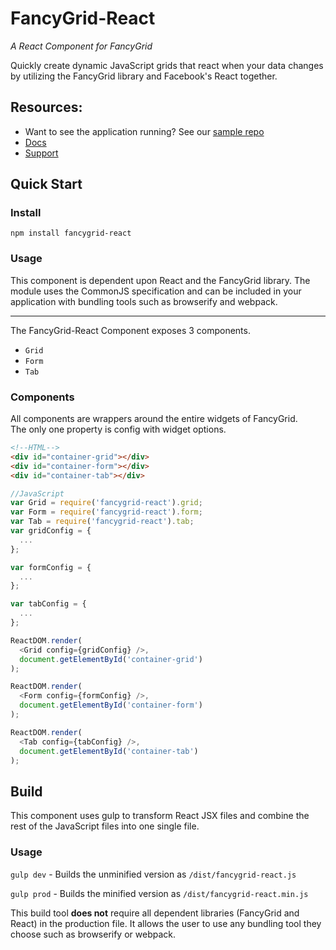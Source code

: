 # FancyGrid-React

*A React Component for FancyGrid*

Quickly create dynamic JavaScript grids that react when your data changes by utilizing the FancyGrid library and Facebook's React together.

## Resources:
* Want to see the application running? See our [sample repo](https://github.com/FancyGrid/FancyGrid-React-Seed)
* [Docs](https://fancygrid.com/docs/)
* [Support](https://fancygrid.com/support/)

## Quick Start

### Install
```
npm install fancygrid-react
```

### Usage

This component is dependent upon React and the FancyGrid library. The module uses the CommonJS specification and can be included in your application with bundling tools such as browserify and webpack. 

---

The FancyGrid-React Component exposes 3 components.
* `Grid`
* `Form`
* `Tab`

### Components
All components are wrappers around the entire widgets of FancyGrid.  
The only one property is config with widget options.  

```html
<!--HTML-->
<div id="container-grid"></div>
<div id="container-form"></div>
<div id="container-tab"></div>
```

```js
//JavaScript
var Grid = require('fancygrid-react').grid;
var Form = require('fancygrid-react').form;
var Tab = require('fancygrid-react').tab;
var gridConfig = {
  ...
};

var formConfig = {
  ...
};

var tabConfig = {
  ...
};

ReactDOM.render(
  <Grid config={gridConfig} />,
  document.getElementById('container-grid')
);

ReactDOM.render(
  <Form config={formConfig} />,
  document.getElementById('container-form')
);

ReactDOM.render(
  <Tab config={tabConfig} />,
  document.getElementById('container-tab')
);
```


## Build

This component uses gulp to transform React JSX files and combine the rest of the JavaScript files into one single file.

### Usage

`gulp dev` - Builds the unminified version as `/dist/fancygrid-react.js`

`gulp prod` - Builds the minified version as `/dist/fancygrid-react.min.js`

This build tool **does not** require all dependent libraries (FancyGrid and React) in the production file. It allows the user to use any bundling tool they choose such as browserify or webpack.